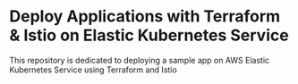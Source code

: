 # Deploy Applications with Terraform & Istio on Elastic Kubernetes Service

This repository is dedicated to deploying a sample app on AWS Elastic Kubernetes Service using Terraform and Istio